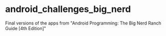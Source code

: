 # android_challenges_big_nerd #
Final versions of the apps from "Android Programming: The Big Nerd Ranch Guide [4th Edition]"
